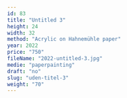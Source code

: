 ```yaml
---
id: 83
title: "Untitled 3"
height: 24
width: 32
method: "Acrylic on Hahnemühle paper"
year: 2022
price: "750"
fileName: "2022-untitled-3.jpg"
medie: "paperpainting"
draft: "no"
slug: "uden-titel-3"
weight: "70"
---
```

